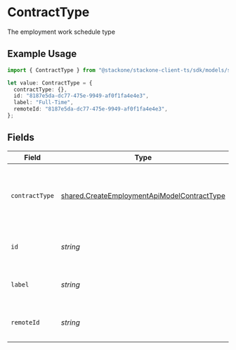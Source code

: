 # ContractType

The employment work schedule type

## Example Usage

```typescript
import { ContractType } from "@stackone/stackone-client-ts/sdk/models/shared";

let value: ContractType = {
  contractType: {},
  id: "8187e5da-dc77-475e-9949-af0f1fa4e4e3",
  label: "Full-Time",
  remoteId: "8187e5da-dc77-475e-9949-af0f1fa4e4e3",
};
```

## Fields

| Field                                                                                                             | Type                                                                                                              | Required                                                                                                          | Description                                                                                                       | Example                                                                                                           |
| ----------------------------------------------------------------------------------------------------------------- | ----------------------------------------------------------------------------------------------------------------- | ----------------------------------------------------------------------------------------------------------------- | ----------------------------------------------------------------------------------------------------------------- | ----------------------------------------------------------------------------------------------------------------- |
| `contractType`                                                                                                    | [shared.CreateEmploymentApiModelContractType](../../../sdk/models/shared/createemploymentapimodelcontracttype.md) | :heavy_minus_sign:                                                                                                | The employment work schedule type (e.g., full-time, part-time)                                                    | full_time                                                                                                         |
| `id`                                                                                                              | *string*                                                                                                          | :heavy_minus_sign:                                                                                                | Unique identifier                                                                                                 | 8187e5da-dc77-475e-9949-af0f1fa4e4e3                                                                              |
| `label`                                                                                                           | *string*                                                                                                          | :heavy_minus_sign:                                                                                                | The label of the employment type                                                                                  | Full-Time                                                                                                         |
| `remoteId`                                                                                                        | *string*                                                                                                          | :heavy_minus_sign:                                                                                                | Provider's unique identifier                                                                                      | 8187e5da-dc77-475e-9949-af0f1fa4e4e3                                                                              |